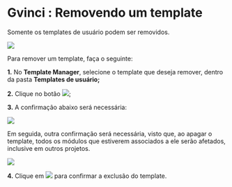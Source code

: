 # Gvinci : Removendo um template

Somente os templates de usuário podem ser removidos.

![](http://www.gvinci.com.br/manual/excluitempgv5.zoom80.png)

Para remover um template, faça o seguinte:

**1.** No **Template Manager**, selecione o template que deseja remover, dentro da pasta **Templates de usuário;**

**2.** Clique no botão ![](http://www.gvinci.com.br/manual/excluibtgv5.png);

**3.** A confirmação abaixo será necessária:

![](http://www.gvinci.com.br/manual/excluitemplate1.zoom100.png)

Em seguida, outra confirmação será necessária, visto que, ao apagar o template, todos os módulos que estiverem associados a ele serão afetados, inclusive em outros projetos.

![](http://www.gvinci.com.br/manual/excluitemplate2.zoom80.png)

**4.** Clique em ![](http://www.gvinci.com.br/manual/sim-bt.png) para confirmar a exclusão do template.

